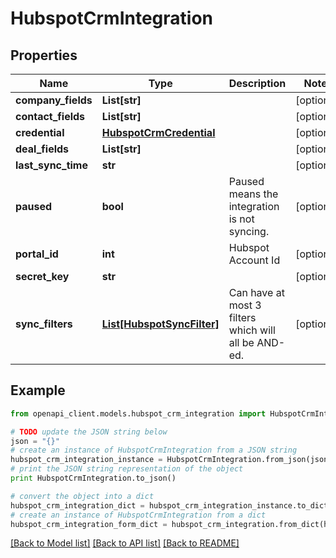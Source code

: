 # HubspotCrmIntegration


## Properties
Name | Type | Description | Notes
------------ | ------------- | ------------- | -------------
**company_fields** | **List[str]** |  | [optional] 
**contact_fields** | **List[str]** |  | [optional] 
**credential** | [**HubspotCrmCredential**](HubspotCrmCredential.md) |  | [optional] 
**deal_fields** | **List[str]** |  | [optional] 
**last_sync_time** | **str** |  | [optional] 
**paused** | **bool** | Paused means the integration is not syncing. | [optional] 
**portal_id** | **int** | Hubspot Account Id | [optional] 
**secret_key** | **str** |  | [optional] 
**sync_filters** | [**List[HubspotSyncFilter]**](HubspotSyncFilter.md) | Can have at most 3 filters which will all be AND-ed. | [optional] 

## Example

```python
from openapi_client.models.hubspot_crm_integration import HubspotCrmIntegration

# TODO update the JSON string below
json = "{}"
# create an instance of HubspotCrmIntegration from a JSON string
hubspot_crm_integration_instance = HubspotCrmIntegration.from_json(json)
# print the JSON string representation of the object
print HubspotCrmIntegration.to_json()

# convert the object into a dict
hubspot_crm_integration_dict = hubspot_crm_integration_instance.to_dict()
# create an instance of HubspotCrmIntegration from a dict
hubspot_crm_integration_form_dict = hubspot_crm_integration.from_dict(hubspot_crm_integration_dict)
```
[[Back to Model list]](../README.md#documentation-for-models) [[Back to API list]](../README.md#documentation-for-api-endpoints) [[Back to README]](../README.md)


